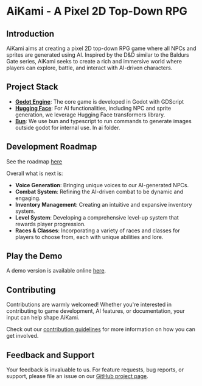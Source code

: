 # AiKami - A Pixel 2D Top-Down RPG

## Introduction

AiKami aims at creating a pixel 2D top-down RPG game where all NPCs and sprites are generated using AI. Inspired by the D&D similar to the Baldurs Gate series, AiKami seeks to create a rich and immersive world where players can explore, battle, and interact with AI-driven characters.

## Project Stack

-   **[Godot Engine](https://godotengine.org/)**: The core game is developed in Godot with GDScript
-   **[Hugging Face](https://huggingface.co/)**: For AI functionalities, including NPC and sprite generation, we leverage Hugging Face transformers library.
-   **[Bun](https://bun.sh)**: We use bun and typescript to run commands to generate images outside godot for internal use. In ai folder.

## Development Roadmap

See the roadmap [here](https://github.com/users/BearlySleeping/projects/1)

Overall what is next is:

-   **Voice Generation**: Bringing unique voices to our AI-generated NPCs.
-   **Combat System**: Refining the AI-driven combat to be dynamic and engaging.
-   **Inventory Management**: Creating an intuitive and expansive inventory system.
-   **Level System**: Developing a comprehensive level-up system that rewards player progression.
-   **Races & Classes**: Incorporating a variety of races and classes for players to choose from, each with unique abilities and lore.

## Play the Demo

A demo version is available online [here](https://aikami-prod.web.app/).

## Contributing

Contributions are warmly welcomed! Whether you're interested in contributing to game development, AI features, or documentation, your input can help shape AiKami.

Check out our [contribution guidelines](CONTRIBUTING.md) for more information on how you can get involved.

## Feedback and Support

Your feedback is invaluable to us. For feature requests, bug reports, or support, please file an issue on our [GitHub project page](https://github.com/your-github-repo/issues).

